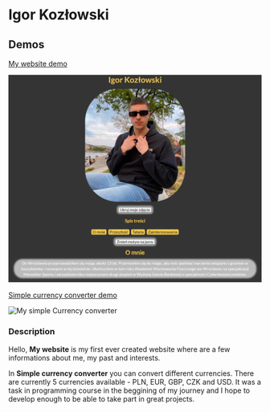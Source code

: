 # Igor Kozłowski
## Demos
[My website demo](https://kozlowskiigor.github.io/homepage/homepage.html)

![My website](https://raw.githubusercontent.com/kozlowskiigor/homepage/master/images/myWebsite%20Demo.png)

[Simple currency converter demo](https://kozlowskiigor.github.io/homepage/currencyConverter.html)

![My simple Currency converter](https://raw.githubusercontent.com/kozlowskiigor/homepage/master/images/currency%20converter%20demo.png)
### Description

Hello, **My website** is my first ever created website where are a few informations about me, my past and interests.

In **Simple currency converter** you can convert different currencies. There are currently 5 currencies available - PLN, EUR, GBP, CZK and USD. It was a task in programming course in the beggining of my journey and I hope to develop enough to be able to take part in great projects.
